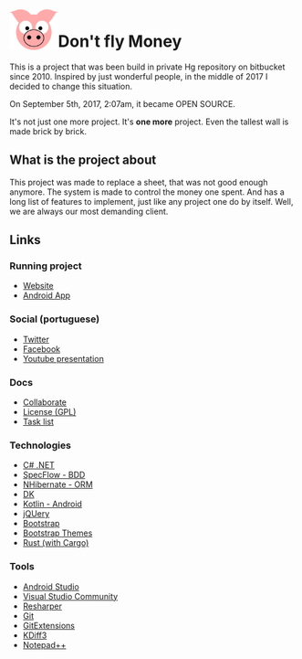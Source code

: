<img src="site/MVC/Assets/Images/pig.svg" width="85" align="left"/>

# Don't fly Money

This is a project that was been build in private Hg repository on
bitbucket since 2010. Inspired by just wonderful people, in the middle
of 2017 I decided to change this situation.

On September 5th, 2017, 2:07am, it became OPEN SOURCE.

It's not just one more project. It's **one more** project. Even the
tallest wall is made brick by brick.

## What is the project about

This project was made to replace a sheet, that was not good enough
anymore. The system is made to control the money one spent. And has a
long list of features to implement, just like any project one do by
itself. Well, we are always our most demanding client.

## Links

### Running project

- [Website](https://dontflymoney.com/)
- [Android App](http://play.google.com/store/apps/details?id=com.dontflymoney.view)

### Social (portuguese)

- [Twitter](https://twitter.com/dfm_grunt)
- [Facebook](https://www.facebook.com/dontflymoney/)
- [Youtube presentation](https://www.youtube.com/watch?v=S_i1N5nMRa4)

### Docs

- [Collaborate](docs/COLLABORATE.md)
- [License (GPL)](LICENSE.md)
- [Task list](docs/TASKS.md)

### Technologies

- [C# .NET](https://docs.microsoft.com/en-us/dotnet/csharp)
- [SpecFlow - BDD](http://specflow.org)
- [NHibernate - ORM](http://nhibernate.info)
- [DK](https://github.com/darakeon/dk-lib)
- [Kotlin - Android](https://kotlinlang.org)
- [jQUery](https://jquery.com)
- [Bootstrap](https://getbootstrap.com)
- [Bootstrap Themes](http://bootswatch.com)
- [Rust (with Cargo)](https://www.rust-lang.org)

### Tools

- [Android Studio](https://developer.android.com/studio/index.html)
- [Visual Studio Community](https://www.visualstudio.com/vs/)
- [Resharper](https://www.jetbrains.com/resharper/)
- [Git](https://git-scm.com/)
- [GitExtensions](https://github.com/gitextensions/gitextensions)
- [KDiff3](https://www.kde.org/applications/development/kdiff3/)
- [Notepad++](https://notepad-plus-plus.org/)
